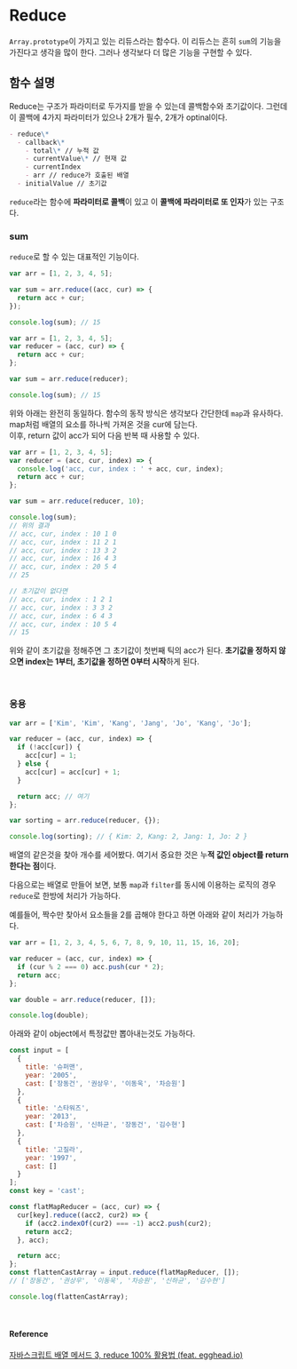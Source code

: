 # Reduce

`Array.prototype`이 가지고 있는 리듀스라는 함수다. 이 리듀스는 흔히 `sum`의 기능을 가진다고 생각을 많이 한다. 그러나 생각보다 더 많은 기능을 구현할 수 있다.

## 함수 설명

Reduce는 구조가 파라미터로 두가지를 받을 수 있는데 콜백함수와 초기값이다. 그런데 이 콜백에 4가지 파라미터가 있으나 2개가 필수, 2개가 optinal이다.

```markdown
- reduce\*
  - callback\*
    - total\* // 누적 값
    - currentValue\* // 현재 값
    - currentIndex
    - arr // reduce가 호출된 배열
  - initialValue // 초기값
```

`reduce`라는 함수에 **파라미터로 콜백**이 있고 이 **콜백에 파라미터로 또 인자**가 있는 구조다.

### sum

`reduce`로 할 수 있는 대표적인 기능이다.

```javascript
var arr = [1, 2, 3, 4, 5];

var sum = arr.reduce((acc, cur) => {
  return acc + cur;
});

console.log(sum); // 15
```

```javascript
var arr = [1, 2, 3, 4, 5];
var reducer = (acc, cur) => {
  return acc + cur;
};

var sum = arr.reduce(reducer);

console.log(sum); // 15
```

위와 아래는 완전히 동일하다. 함수의 동작 방식은 생각보다 간단한데 `map`과 유사하다. <br/>map처럼 배열의 요소를 하나씩 가져온 것을 cur에 담는다. <br/>이후, return 값이 acc가 되어 다음 반복 때 사용할 수 있다.

```javascript
var arr = [1, 2, 3, 4, 5];
var reducer = (acc, cur, index) => {
  console.log('acc, cur, index : ' + acc, cur, index);
  return acc + cur;
};

var sum = arr.reduce(reducer, 10);

console.log(sum);
// 위의 결과
// acc, cur, index : 10 1 0
// acc, cur, index : 11 2 1
// acc, cur, index : 13 3 2
// acc, cur, index : 16 4 3
// acc, cur, index : 20 5 4
// 25

// 초기값이 없다면
// acc, cur, index : 1 2 1
// acc, cur, index : 3 3 2
// acc, cur, index : 6 4 3
// acc, cur, index : 10 5 4
// 15
```

위와 같이 초기값을 정해주면 그 초기값이 첫번째 틱의 acc가 된다. **초기값을 정하지 않으면 index는 1부터, 초기값을 정하면 0부터 시작**하게 된다.

<br/>

### 응용

```javascript
var arr = ['Kim', 'Kim', 'Kang', 'Jang', 'Jo', 'Kang', 'Jo'];

var reducer = (acc, cur, index) => {
  if (!acc[cur]) {
    acc[cur] = 1;
  } else {
    acc[cur] = acc[cur] + 1;
  }

  return acc; // 여기
};

var sorting = arr.reduce(reducer, {});

console.log(sorting); // { Kim: 2, Kang: 2, Jang: 1, Jo: 2 }
```

배열의 같은것을 찾아 개수를 세어봤다. 여기서 중요한 것은 누**적 값인 object를 return한다는 점**이다.

다음으로는 배열로 만들어 보면, 보통 `map`과 `filter`를 동시에 이용하는 로직의 경우 `reduce`로 한방에 처리가 가능하다. 

예를들어, 짝수만 찾아서 요소들을 2를 곱해야 한다고 하면 아래와 같이 처리가 가능하다.

```javascript
var arr = [1, 2, 3, 4, 5, 6, 7, 8, 9, 10, 11, 15, 16, 20];

var reducer = (acc, cur, index) => {
  if (cur % 2 === 0) acc.push(cur * 2);
  return acc;
};

var double = arr.reduce(reducer, []);

console.log(double);
```

아래와 같이 object에서 특정값만 뽑아내는것도 가능하다.

```javascript
const input = [
  {
    title: '슈퍼맨',
    year: '2005',
    cast: ['장동건', '권상우', '이동욱', '차승원']
  },
  {
    title: '스타워즈',
    year: '2013',
    cast: ['차승원', '신하균', '장동건', '김수현']
  },
  {
    title: '고질라',
    year: '1997',
    cast: []
  }
];
const key = 'cast';

const flatMapReducer = (acc, cur) => {
  cur[key].reduce((acc2, cur2) => {
    if (acc2.indexOf(cur2) === -1) acc2.push(cur2);
    return acc2;
  }, acc);

  return acc;
};
const flattenCastArray = input.reduce(flatMapReducer, []);
// ['장동건', '권상우', '이동욱', '차승원', '신하균', '김수현']

console.log(flattenCastArray);
```

<br/>

#### Reference

[자바스크립트 배열 메서드 3, reduce 100% 활용법 (feat. egghead.io)](https://medium.com/@hongkevin/js-3-%EC%9E%90%EB%B0%94%EC%8A%A4%ED%81%AC%EB%A6%BD%ED%8A%B8-%EB%B0%B0%EC%97%B4-%EB%A9%94%EC%84%9C%EB%93%9C-reduce-100-%ED%99%9C%EC%9A%A9%EB%B2%95-feat-egghead-io-97c679857ece)
